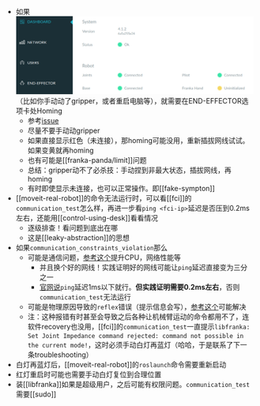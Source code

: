 - 如果![](hand-uninitialized.png)（比如你手动动了gripper，或者重启电脑等），就需要在END-EFFECTOR选项卡处Homing
  - 参考[issue](https://github.com/frankaemika/franka_ros/issues/16)
  - 尽量不要手动动gripper
  - 如果直接显示红色（未连接），那homing可能没用，重新插拔网线试试。如果变黄就再homing
  - 也有可能是[[franka-panda/limit]]问题
  - 总结：gripper动不了必杀技：手动捏到非最大状态，插拔网线，再homing
  - 有时即使显示未连接，也可以正常操作。即[[fake-sympton]]
- [[moveit-real-robot]]的命令无法运行时，可以看[[fci]]的`communication_test`怎么样，再进一步看`ping <fci-ip>`延迟是否压到0.2ms左右，还能用[[control-using-desk]]看看情况
  - 逐级排查！看问题到底出在哪
  - 这是[[leaky-abstraction]]的思想
- 如果`communication_constraints_violation`那么
  - 可能是通信问题，[参考这个](https://frankaemika.github.io/docs/troubleshooting.html#motion-stopped-due-to-discontinuities-or-communication-constraints-violation)提升CPU，网络性能等
    - 并且换个好的网线！实践证明好的网线可能让`ping`延迟直接变为三分之一
    - [官网说](https://frankaemika.github.io/docs/troubleshooting.html#simple-ping-tests)`ping`延迟1ms以下就行。**但实践证明需要0.2ms左右**，否则`communication_test`无法运行
  - 可能是物理原因导致的`reflex`错误（提示信息会写），[参考这个](https://frankaemika.github.io/docs/libfranka.html#errors)可能解决
  - 注：这种报错有时甚至会导致之后各种让机械臂运动的命令都用不了，连软件recovery也没用，[[fci]]的`communication_test`一直提示`libfranka: Set Joint Impedance command rejected: command not possible in the current mode!`，这时必须手动白灯再蓝灯（哈哈，于是联系了下一条troubleshooting）
- 白灯再蓝灯后，[[moveit-real-robot]]的`roslaunch`命令需要重新启动
- 红灯重启时可能也需要手动白灯复位到合理位置
- 装[[libfranka]]如果是超级用户，之后可能有权限问题。`communication_test`需要[[sudo]]